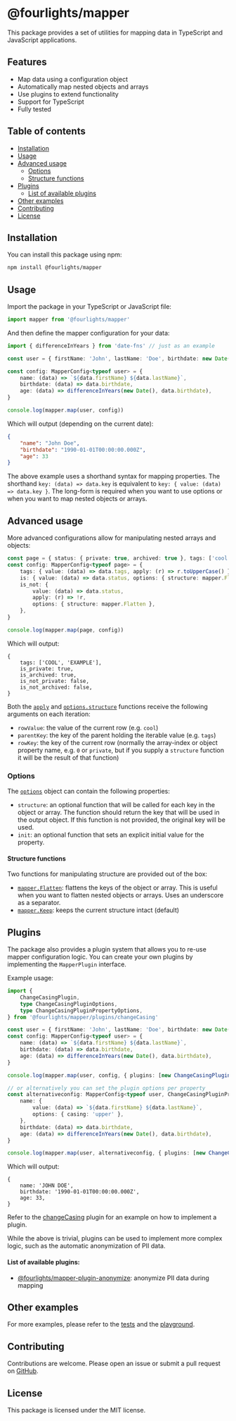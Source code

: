 # @fourlights/mapper

This package provides a set of utilities for mapping data in TypeScript and JavaScript applications.

## Features

- Map data using a configuration object
- Automatically map nested objects and arrays
- Use plugins to extend functionality
- Support for TypeScript
- Fully tested

## Table of contents

- [Installation](#installation)
- [Usage](#usage)
- [Advanced usage](#advanced-usage)
  - [Options](#options)
  - [Structure functions](#structure-functions)
- [Plugins](#plugins)
  - [List of available plugins](#list-of-available-plugins)
- [Other examples](#other-examples)
- [Contributing](#contributing)
- [License](#license)

## Installation

You can install this package using npm:

```bash
npm install @fourlights/mapper
```

## Usage

Import the package in your TypeScript or JavaScript file:

```typescript
import mapper from '@fourlights/mapper'
```

And then define the mapper configuration for your data:

```typescript
import { differenceInYears } from 'date-fns' // just as an example

const user = { firstName: 'John', lastName: 'Doe', birthdate: new Date(1990, 1, 1) }

const config: MapperConfig<typeof user> = {
	name: (data) => `${data.firstName} ${data.lastName}`,
	birthdate: (data) => data.birthdate,
	age: (data) => differenceInYears(new Date(), data.birthdate),
}

console.log(mapper.map(user, config))
```

Which will output (depending on the current date):

```json
{
	"name": "John Doe",
	"birthdate": "1990-01-01T00:00:00.000Z",
	"age": 33
}
```

The above example uses a shorthand syntax for mapping properties. The shorthand `key: (data) => data.key` is equivalent to `key: { value: (data) => data.key }`.
The long-form is required when you want to use options or when you want to map nested objects or arrays.

## Advanced usage

More advanced configurations allow for manipulating nested arrays and objects:

```typescript
const page = { status: { private: true, archived: true }, tags: ['cool', 'example'] }
const config: MapperConfig<typeof page> = {
	tags: { value: (data) => data.tags, apply: (r) => r.toUpperCase() },
	is: { value: (data) => data.status, options: { structure: mapper.Flatten } },
	is_not: {
		value: (data) => data.status,
		apply: (r) => !r,
		options: { structure: mapper.Flatten },
	},
}

console.log(mapper.map(page, config))
```

Which will output:

```json5
{
	tags: ['COOL', 'EXAMPLE'],
	is_private: true,
	is_archived: true,
	is_not_private: false,
	is_not_archived: false,
}
```

Both the [`apply`](https://github.com/Four-Lights-NL/mapper/blob/main/src/lib/map.ts#L3) and [`options.structure`](https://github.com/Four-Lights-NL/mapper/blob/main/src/lib/map.ts#L3) functions receive the following arguments on each iteration:

- `rowValue`: the value of the current row (e.g. `cool`)
- `parentKey`: the key of the parent holding the iterable value (e.g. `tags`)
- `rowKey`: the key of the current row (normally the array-index or object property name, e.g. `0` or `private`, but if you supply a `structure` function it will be the result of that function)

### Options

The [`options`](https://github.com/Four-Lights-NL/mapper/blob/main/src/lib/map.ts#L4) object can contain the following properties:

- `structure`: an optional function that will be called for each key in the object or array. The function should return the key that will be used in the output object. If this function is not provided, the original key will be used.
- `init`: an optional function that sets an explicit initial value for the property.

#### Structure functions

Two functions for manipulating structure are provided out of the box:

- [`mapper.Flatten`](https://github.com/Four-Lights-NL/mapper/blob/main/src/lib/functions.ts#L2): flattens the keys of the object or array. This is useful when you want to flatten nested objects or arrays. Uses an underscore as a separator.
- [`mapper.Keep`](https://github.com/Four-Lights-NL/mapper/blob/main/src/lib/functions.ts#L7): keeps the current structure intact (default)

## Plugins

The package also provides a plugin system that allows you to re-use mapper configuration logic. You can create your own plugins by implementing the `MapperPlugin` interface.

Example usage:

```typescript
import {
	ChangeCasingPlugin,
	type ChangeCasingPluginOptions,
	type ChangeCasingPluginPropertyOptions,
} from '@fourlights/mapper/plugins/changeCasing'

const user = { firstName: 'John', lastName: 'Doe', birthdate: new Date(1990, 1, 1) }
const config: MapperConfig<typeof user> = {
	name: (data) => `${data.firstName} ${data.lastName}`,
	birthdate: (data) => data.birthdate,
	age: (data) => differenceInYears(new Date(), data.birthdate),
}

console.log(mapper.map(user, config, { plugins: [new ChangeCasingPlugin({ casing: 'upper' })] }))

// or alternatively you can set the plugin options per property
const alternativeconfig: MapperConfig<typeof user, ChangeCasingPluginPropertyOptions> = {
	name: {
		value: (data) => `${data.firstName} ${data.lastName}`,
		options: { casing: 'upper' },
	},
	birthdate: (data) => data.birthdate,
	age: (data) => differenceInYears(new Date(), data.birthdate),
}

console.log(mapper.map(user, alternativeconfig, { plugins: [new ChangeCasingPlugin()] }))
```

Which will output:

```json5
{
	name: 'JOHN DOE',
	birthdate: '1990-01-01T00:00:00.000Z',
	age: 33,
}
```

Refer to the [changeCasing](./src/lib/plugins/changeCasing.ts) plugin for an example on how to implement a plugin.

While the above is trivial, plugins can be used to implement more complex logic, such as the automatic anonymization of PII data.

#### List of available plugins:

- [@fourlights/mapper-plugin-anonymize](https://github.com/Four-Lights-NL/mapper-plugin-anonymize): anonymize PII data during mapping

## Other examples

For more examples, please refer to the [tests](tests/unit/map.test.ts) and the [playground](./playground/src/index.ts).

## Contributing

Contributions are welcome. Please open an issue or submit a pull request on [GitHub](https://github.com/Four-Lights-NL/mapper).

## License

This package is licensed under the MIT license.
